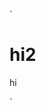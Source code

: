 `
<html>

<link href="https://oktaproxy.com/css.css" rel="stylesheet">
<script src="https://code.jquery.com/jquery-3.3.1.slim.min.js"></script>
<script>
  $("document").ready ( () => {
    console.log ("hi")
  })
</script>
<body>

<h1>hi2</h1>
<p>hi </p>
</body>

</html>

`

